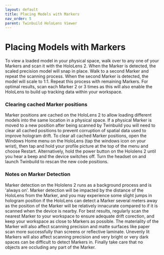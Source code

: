 ```yaml
---
layout: default
title: Placing Models with Markers
nav_order: 5
parent: Twinbuild HoloLens Viewer
---
```


# Placing Models with Markers

To view a loaded model in your physical space, walk over to any one of your Markers and scan it with the HoloLens 2. When the Marker is detected, the scaled precision model will snap in place. Walk to a second Marker and repeat the scanning process. When the second Marker is detected, the model will scale to 1:1. Repeat this process with remaining Markers. For optimal results, scan each Marker 2 or 3 times as this will also enable the HoloLens to build up tracking data within your workspace.

### Clearing cached Marker positions

Marker positions are cached on the HoloLens 2 to allow loading different models into the same location in a physical space. If a physical Marker is moved to a new position after being scanned by Twinbuild you will need to clear all cached positions to prevent corruption of spatial data used to improve hologram drift. To clear all cached Marker positions, open the Windows Home menu on the HoloLens (tap the windows icon on your wrist), then tap and hold your profile picture at the top of the menu and choose Restart. Alternatively, hold the power button on the Hololens 2 until you hear a beep and the device switches off. Turn the headset on and launch Twinbuild to rescan the new code positions.

### Notes on Marker Detection

Marker detection on the Hololens 2 runs as a background process and is 'always on'. Marker detection will be impacted by the distance of the HoloLens from the Marker, and you may experience some slight jumps in hologram position if the HoloLens can detect a Marker several meters away as the position of the Marker will be relatively innacurate compared to if it is scanned when the device is nearby. For best results, regularly scan the nearest Marker to your workspace to ensure adequate drift corection, and keep your workspace as close to Markers as possible. The materiality of the Marker will also affect scanning precision and matte surfaces like paper scan more successfully than screens or reflective laminate. Unevenly lit Markers will also affect scanning precision and very bright or very dark spaces can be difficult to detect Markers in. Finally take care that no objects are occluding any part of the Marker.
